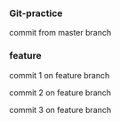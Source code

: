 ### Git-practice
commit from master branch

### feature
commit 1 on feature branch

commit 2 on feature branch

commit 3 on feature branch